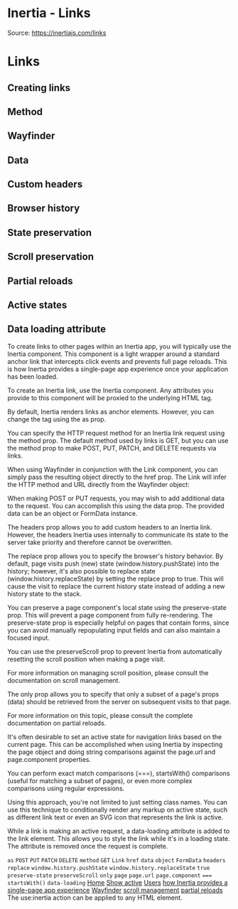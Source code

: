 # Inertia - Links

Source: https://inertiajs.com/links

# Links

## Creating links

## Method

## Wayfinder

## Data

## Custom headers

## Browser history

## State preservation

## Scroll preservation

## Partial reloads

## Active states

## Data loading attribute

To create links to other pages within an Inertia app, you will typically use the Inertia component. This component is a light wrapper around a standard anchor link that intercepts click events and prevents full page reloads. This is how Inertia provides a single-page app experience once your application has been loaded.

To create an Inertia link, use the Inertia component. Any attributes you provide to this component will be proxied to the underlying HTML tag.

By default, Inertia renders links as anchor elements. However, you can change the tag using the as prop.

You can specify the HTTP request method for an Inertia link request using the method prop. The default method used by links is GET, but you can use the method prop to make POST, PUT, PATCH, and DELETE requests via links.

When using Wayfinder in conjunction with the Link component, you can simply pass the resulting object directly to the href prop. The Link will infer the HTTP method and URL directly from the Wayfinder object:

When making POST or PUT requests, you may wish to add additional data to the request. You can accomplish this using the data prop. The provided data can be an object or FormData instance.

The headers prop allows you to add custom headers to an Inertia link. However, the headers Inertia uses internally to communicate its state to the server take priority and therefore cannot be overwritten.

The replace prop allows you to specify the browser's history behavior. By default, page visits push (new) state (window.history.pushState) into the history; however, it's also possible to replace state (window.history.replaceState) by setting the replace prop to true. This will cause the visit to replace the current history state instead of adding a new history state to the stack.

You can preserve a page component's local state using the preserve-state prop. This will prevent a page component from fully re-rendering. The preserve-state prop is especially helpful on pages that contain forms, since you can avoid manually repopulating input fields and can also maintain a focused input.

You can use the preserveScroll prop to prevent Inertia from automatically resetting the scroll position when making a page visit.

For more information on managing scroll position, please consult the documentation on scroll management.

The only prop allows you to specify that only a subset of a page's props (data) should be retrieved from the server on subsequent visits to that page.

For more information on this topic, please consult the complete documentation on partial reloads.

It's often desirable to set an active state for navigation links based on the current page. This can be accomplished when using Inertia by inspecting the page object and doing string comparisons against the page.url and page.component properties.

You can perform exact match comparisons (===), startsWith() comparisons (useful for matching a subset of pages), or even more complex comparisons using regular expressions.

Using this approach, you're not limited to just setting class names. You can use this technique to conditionally render any markup on active state, such as different link text or even an SVG icon that represents the link is active.

While a link is making an active request, a data-loading attribute is added to the link element. This allows you to style the link while it's in a loading state. The attribute is removed once the request is complete.

`as`
`POST`
`PUT`
`PATCH`
`DELETE`
`method`
`GET`
`Link`
`href`
`data`
`object`
`FormData`
`headers`
`replace`
`window.history.pushState`
`window.history.replaceState`
`true`
`preserve-state`
`preserveScroll`
`only`
`page`
`page.url`
`page.component`
`===`
`startsWith()`
`data-loading`
[Home](/)
[Show active](/users?active=true)
[Users](/users)
[how Inertia provides a single-page app experience](/how-it-works)
[Wayfinder](https://github.com/laravel/wayfinder)
[scroll management](/scroll-management)
[partial reloads](/partial-reloads)
The use:inertia action can be applied to any HTML element.
